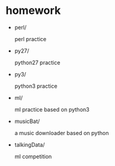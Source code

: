 # homework

* perl/ 

  perl practice

* py27/

  python27 practice

* py3/

  python3 practice

* ml/
  
  ml practice based on python3

* musicBat/

  a music downloader based on python

* talkingData/

  ml competition
